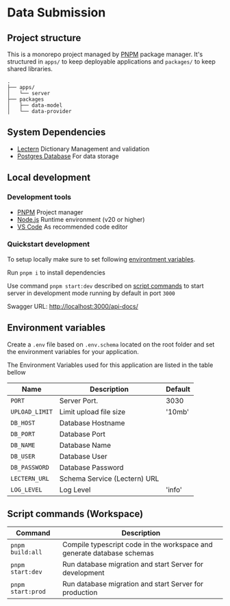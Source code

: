# Data Submission

## Project structure

This is a monorepo project managed by [PNPM](https://pnpm.io/) package manager. It's structured in `apps/` to keep deployable applications and `packages/` to keep shared libraries.

```
.
├── apps/
│   └── server
├── packages
│   ├── data-model
│   └── data-provider
```

## System Dependencies

- [Lectern](https://github.com/overture-stack/lectern) Dictionary Management and validation
- [Postgres Database](https://www.postgresql.org/) For data storage

## Local development

### Development tools

- [PNPM](https://pnpm.io/) Project manager
- [Node.js](https://nodejs.org/en) Runtime environment (v20 or higher)
- [VS Code](https://code.visualstudio.com/) As recommended code editor

### Quickstart development

To setup locally make sure to set following [environtment variables](#environment-variables).

Run `pnpm i` to install dependencies

Use command `pnpm start:dev` described on [script commands](#script-commands-workspace) to start server in development mode running by default in port `3000`

Swagger URL: [http://localhost:3000/api-docs/](http://localhost:3000/api-docs/)

## Environment variables

Create a `.env` file based on `.env.schema` located on the root folder and set the environment variables for your application.

The Environment Variables used for this application are listed in the table bellow

| Name           | Description                  | Default |
| -------------- | ---------------------------- | ------- |
| `PORT`         | Server Port.                 | 3030    |
| `UPLOAD_LIMIT` | Limit upload file size       | '10mb'  |
| `DB_HOST`      | Database Hostname            |         |
| `DB_PORT`      | Database Port                |         |
| `DB_NAME`      | Database Name                |         |
| `DB_USER`      | Database User                |         |
| `DB_PASSWORD`  | Database Password            |         |
| `LECTERN_URL`  | Schema Service (Lectern) URL |         |
| `LOG_LEVEL`    | Log Level                    | 'info'  |

## Script commands (Workspace)

| Command           | Description                                                            |
| ----------------- | ---------------------------------------------------------------------- |
| `pnpm build:all`  | Compile typescript code in the workspace and generate database schemas |
| `pnpm start:dev`  | Run database migration and start Server for development                |
| `pnpm start:prod` | Run database migration and start Server for production                 |
